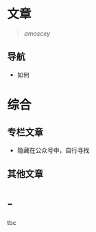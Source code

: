 # 文章
<!-- 
ArticlesHome
not bad
 -->
 
> *amoscey*


## 导航

- 如何


# 综合
## 专栏文章
- 隐藏在公众号中，自行寻找

## 其他文章



# -
tbc




